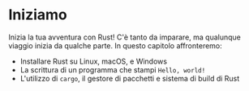 # Iniziamo

Inizia la tua avventura con Rust! C'è tanto da imparare, ma qualunque viaggio inizia da qualche parte. In questo capitolo affronteremo:

* Installare Rust su Linux, macOS, e Windows
* La scrittura di un programma che stampi `Hello, world!`
* L'utilizzo  di `cargo`, il gestore di pacchetti e sistema di build di Rust
